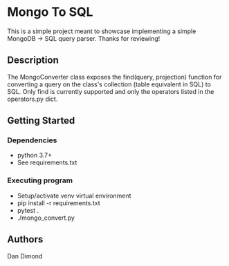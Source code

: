 # Mongo To SQL

This is a simple project meant to showcase implementing a simple MongoDB -> SQL query parser. Thanks for reviewing!

## Description

The MongoConverter class exposes the find(query, projection) function for converting a query on the class's collection (table equivalent in SQL) to SQL. Only find is currently supported and only the operators listed in the operators.py dict.

## Getting Started

### Dependencies

* python 3.7+
* See requirements.txt

### Executing program

* Setup/activate venv virtual environment
* pip install -r requirements.txt
* pytest .
* ./mongo_convert.py

## Authors

Dan Dimond
